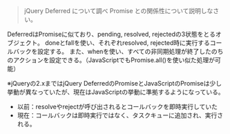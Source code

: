 > jQuery Deferred について調べ Promise との関係性について説明しなさい。

DeferredはPromiseに似ており、pending, resolved, rejectedの3状態をとるオブジェクト。
doneとfallを使い、それぞれresolved, rejected時に実行するコールバックを設定する。
また、whenを使い、すべての非同期処理が終了したのちのアクションを設定できる。（JavaScriptでもPromise.all()を使い似た処理が可能）

※jQueryの2.xまではjQuery DeferredのPromiseとJavaScriptのPromiseは少し挙動が異なっていたが、現在はJavaScriptの挙動に準拠するようになっている。

- 以前：resolveやrejectが呼び出されるとコールバックを即時実行していた
- 現在：コールバックは即時実行ではなく、タスクキューに追加され、実行される。
